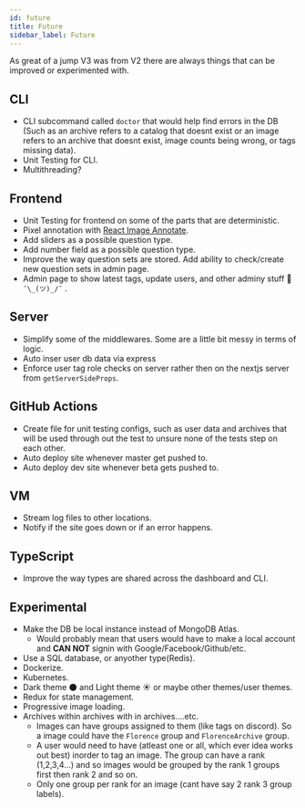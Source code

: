 ```yaml
---
id: future
title: Future
sidebar_label: Future
---
```


As great of a jump V3 was from V2 there are always things that can be improved or experimented with.

## CLI
- CLI subcommand called `doctor` that would help find errors in the DB (Such as an archive refers to a catalog that doesnt exist or an image refers to an archive that doesnt exist, image counts being wrong, or tags missing data).
- Unit Testing for CLI.
- Multithreading?

## Frontend
- Unit Testing for frontend on some of the parts that are deterministic.
- Pixel annotation with [React Image Annotate](https://github.com/UniversalDataTool/react-image-annotate).
- Add sliders as a possible question type.
- Add number field as a possible question type.
- Improve the way question sets are stored. Add ability to check/create new question sets in admin page.
- Admin page to show latest tags, update users, and other adminy stuff 🤷 `¯\_(ツ)_/¯` .

## Server
- Simplify some of the middlewares. Some are a little bit messy in terms of logic.
- Auto inser user db data via express
- Enforce user tag role checks on server rather then on the nextjs server from `getServerSideProps`.

## GitHub Actions
- Create file for unit testing configs, such as user data and archives that will be used through out the test to unsure none of the tests step on each other.
- Auto deploy site whenever master get pushed to.
- Auto deploy dev site whenever beta gets pushed to.

## VM
- Stream log files to other locations.
- Notify if the site goes down or if an error happens.

## TypeScript
- Improve the way types are shared across the dashboard and CLI.


## Experimental

- Make the DB be local instance instead of MongoDB Atlas.
  - Would probably mean that users would have to make a local account and **CAN NOT** signin with Google/Facebook/Github/etc.
- Use a SQL database, or anyother type(Redis).
-  Dockerize.
-  Kubernetes.
-  Dark theme 🌑 and Light theme ☀️ or maybe other themes/user themes.
-  Redux for state management.
-  Progressive image loading.
-  Archives within archives with in archives....etc.
   -  Images can have groups assigned to them (like tags on discord). So a image could have the `Florence` group and `FlorenceArchive` group.
   -  A user would need to have (atleast one or all, which ever idea works out best) inorder to tag an image. The group can have a rank (1,2,3,4...) and so images would be grouped by the rank 1 groups first then rank 2 and so on.
   -  Only one group per rank for an image (cant have say 2 rank 3 group labels).